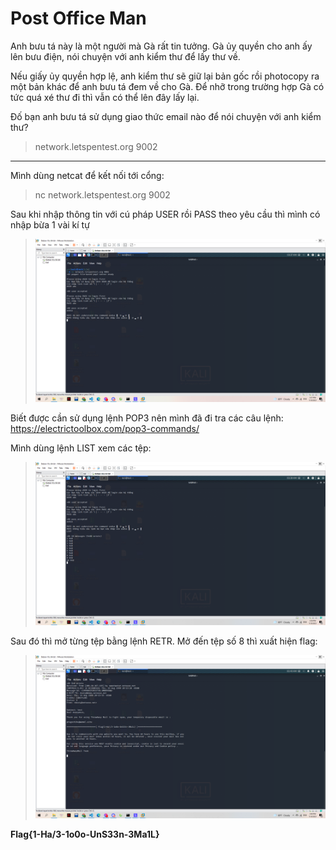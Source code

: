 # Post Office Man

Anh bưu tá này là một người mà Gà rất tin tưởng. Gà ủy quyền cho anh ấy lên bưu điện, nói chuyện với anh kiểm thư để lấy thư về.

Nếu giấy ủy quyền hợp lệ, anh kiểm thư sẽ giữ lại bản gốc rồi photocopy ra một bản khác để anh bưu tá đem về cho Gà. Để nhỡ trong trường hợp Gà có tức quá xé thư đi thì vẫn có thể lên đây lấy lại.

Đố bạn anh bưu tá sử dụng giao thức email nào để nói chuyện với anh kiểm thư?

> network.letspentest.org 9002

---

Mình dùng netcat để kết nối tới cổng:

> nc network.letspentest.org 9002

Sau khi nhập thông tin với cú pháp USER rồi PASS theo yêu cầu thì mình có nhập bừa 1 vài kí tự

> ![](1.png)

Biết được cần sử dụng lệnh POP3 nên mình đã đi tra các câu lệnh: https://electrictoolbox.com/pop3-commands/

Mình dùng lệnh LIST xem các tệp:

> ![](2.png)

Sau đó thì mở từng tệp bằng lệnh RETR. Mở đến tệp số 8 thì xuất hiện flag:

> ![](3.png)

**Flag{1-Ha\/3-1o0o-UnS33n-3Ma1L}**
